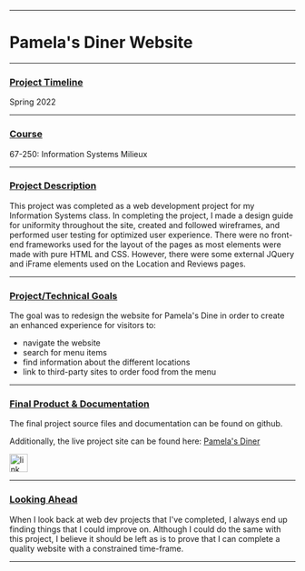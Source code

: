 
---

<h1>Pamela's Diner Website</h1>

---

### <u>Project Timeline</u>
Spring 2022 

---

### <u>Course</u>
<a href='https://www.coursicle.com/cmu/courses/ISH/67250/' target='_blank' style='text-decoration: none'>67-250: Information Systems Milieux</a>

---

### <u>Project Description</u>
This project was completed as a web development project for my Information Systems class. In completing the project, I made a design guide for uniformity throughout the site, created and followed wireframes, and performed user testing for optimized user experience. There were no front-end frameworks used for the layout of the pages as most elements were made with pure HTML and CSS. However, there were some external JQuery and iFrame elements used on the Location and Reviews pages.

---

### <u>Project/Technical Goals</u>
  The goal was to redesign the website for Pamela's Dine in order to create an enhanced experience for visitors to:
  - navigate the website
  - search for menu items
  - find information about the different locations
  - link to third-party sites to order food from the menu

---

### <u>Final Product & Documentation</u>
The final project source files and documentation can be found on github.

Additionally, the live project site can be found here: <a href='https://juanpab.com/pamelas/' target='_blank'>Pamela's Diner</a>
<div class='icon-container'>
        <a href='https://github.com/jpurista/pamelas' target='_blank' class='icon'>
                <img src='../resources/icons/github.svg' width='32' height='32' alt='link to  GitHub'>
        </a>
</div>

---

### <u>Looking Ahead</u>

When I look back at web dev projects that I've completed, I always end up finding things that I could improve on. Although I could do the same with this project, I believe it should be left as is to prove that I can complete a quality website with a constrained time-frame.

---
